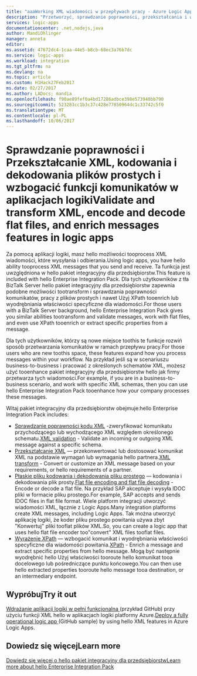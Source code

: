 ```yaml
---
title: "aaaWorking XML wiadomości w przepływach pracy - Azure Logic Apps | Dokumentacja firmy Microsoft"
description: "Przetworzyć, sprawdzanie poprawności, przekształcania i wzbogacić XML wiadomości w aplikacji logiki i tooscenarios firm za pomocą hello pakiet integracyjny dla przedsiębiorstw"
services: logic-apps
documentationcenter: .net,nodejs,java
author: MandiOhlinger
manager: anneta
editor: 
ms.assetid: 47672dc4-1caa-44e5-b8cb-68ec3a76b7dc
ms.service: logic-apps
ms.workload: integration
ms.tgt_pltfrm: na
ms.devlang: na
ms.topic: article
ms.custom: H1Hack27Feb2017
ms.date: 02/27/2017
ms.author: LADocs; mandia
ms.openlocfilehash: f90ae89fef0a4bd17286adbce398e573940bb790
ms.sourcegitcommit: 523283cc1b3c37c428e77850964dc1c33742c5f0
ms.translationtype: MT
ms.contentlocale: pl-PL
ms.lasthandoff: 10/06/2017
---
```

# <a name="validate-and-transform-xml-encode-and-decode-flat-files-and-enrich-messages-features-in-logic-apps"></a><span data-ttu-id="070a2-103">Sprawdzanie poprawności i Przekształcanie XML, kodowania i dekodowania plików prostych i wzbogacić funkcji komunikatów w aplikacjach logiki</span><span class="sxs-lookup"><span data-stu-id="070a2-103">Validate and transform XML, encode and decode flat files, and enrich messages features in logic apps</span></span>

<span data-ttu-id="070a2-104">Za pomocą aplikacji logiki, masz hello możliwości tooprocess XML wiadomości, które wysyłania i odbierania.</span><span class="sxs-lookup"><span data-stu-id="070a2-104">Using logic apps, you have hello ability tooprocess XML messages that you send and receive.</span></span> <span data-ttu-id="070a2-105">Ta funkcja jest uwzględniona w hello pakiet integracyjny dla przedsiębiorstw.</span><span class="sxs-lookup"><span data-stu-id="070a2-105">This feature is included with hello Enterprise Integration Pack.</span></span> <span data-ttu-id="070a2-106">Dla tych użytkowników z tła BizTalk Server hello pakiet integracyjny dla przedsiębiorstw zapewnia podobne możliwości tootransform i sprawdzania poprawności komunikatów, pracy z plików prostych i nawet Użyj XPath tooenrich lub wyodrębniania właściwości specyficzne dla wiadomości.</span><span class="sxs-lookup"><span data-stu-id="070a2-106">For those users with a BizTalk Server background, hello Enterprise Integration Pack gives you similar abilities tootransform and validate messages, work with flat files, and even use XPath tooenrich or extract specific properties from a message.</span></span> 

<span data-ttu-id="070a2-107">Dla tych użytkowników, którzy są nowe miejsce toothis te funkcje rozwiń sposób przetwarzania komunikatów w ramach przepływu pracy.</span><span class="sxs-lookup"><span data-stu-id="070a2-107">For those users who are new toothis space, these features expand how you process messages within your workflow.</span></span> <span data-ttu-id="070a2-108">Na przykład jeśli są w scenariuszu business-to-business i pracować z określonych schematów XML, możesz użyć tooenhance pakiet integracyjny dla przedsiębiorstw hello jak firmy przetwarza tych wiadomości.</span><span class="sxs-lookup"><span data-stu-id="070a2-108">For example, if you are in a business-to-business scenario, and work with specific XML schemas, then you can use hello Enterprise Integration Pack tooenhance how your company processes these messages.</span></span> 

<span data-ttu-id="070a2-109">Witaj pakiet integracyjny dla przedsiębiorstw obejmuje:</span><span class="sxs-lookup"><span data-stu-id="070a2-109">hello Enterprise Integration Pack includes:</span></span> 

* <span data-ttu-id="070a2-110">[Sprawdzanie poprawności kodu XML](logic-apps-enterprise-integration-xml-validation.md "Dowiedz się więcej na temat sprawdzanie poprawności kodu XML wiadomości") -zweryfikować komunikatu przychodzącego lub wychodzącego XML względem określonego schematu.</span><span class="sxs-lookup"><span data-stu-id="070a2-110">[XML validation](logic-apps-enterprise-integration-xml-validation.md "Learn about XML message validation") - Validate an incoming or outgoing XML message against a specific schema.</span></span>
* <span data-ttu-id="070a2-111">[Przekształcanie XML](../logic-apps/logic-apps-enterprise-integration-transform.md "więcej informacji na temat przekształcenia wiadomości XML i map") — przekonwertować lub dostosować komunikat XML na podstawie wymagań lub wymagania hello partnera.</span><span class="sxs-lookup"><span data-stu-id="070a2-111">[XML transform](../logic-apps/logic-apps-enterprise-integration-transform.md "Learn about XML message transformations and maps") - Convert or customize an XML message based on your requirements, or hello requirements of a partner.</span></span>
* <span data-ttu-id="070a2-112">[Płaskie pliku kodowania i dekodowania pliku prostego](logic-apps-enterprise-integration-flatfile.md "informacje o pliku prostego kodowania/dekodowania") — kodowania i dekodowania plik prosty.</span><span class="sxs-lookup"><span data-stu-id="070a2-112">[Flat file encoding and flat file decoding](logic-apps-enterprise-integration-flatfile.md "Learn about flat file encoding/decoding") - Encode or decode a flat file.</span></span> <span data-ttu-id="070a2-113">Na przykład SAP akceptuje i wysyła IDOC pliki w formacie pliku prostego.</span><span class="sxs-lookup"><span data-stu-id="070a2-113">For example, SAP accepts and sends IDOC files in flat file format.</span></span> <span data-ttu-id="070a2-114">Wiele platform integracji utworzyć wiadomości XML, łącznie z Logic Apps.</span><span class="sxs-lookup"><span data-stu-id="070a2-114">Many integration platforms create XML messages, including Logic Apps.</span></span> <span data-ttu-id="070a2-115">Tak można utworzyć aplikację logiki, że koder pliku prostego powitania używa zbyt "Konwertuj" pliki tooflat plików XML.</span><span class="sxs-lookup"><span data-stu-id="070a2-115">So, you can create a logic app that uses hello flat file encoder too"convert" XML files tooflat files.</span></span> 
* <span data-ttu-id="070a2-116">[Wyrażenie XPath](https://msdn.microsoft.com/library/mt643789.aspx) — wzbogacić komunikat i wyodrębniania właściwości specyficzne dla wiadomości powitania.</span><span class="sxs-lookup"><span data-stu-id="070a2-116">[XPath](https://msdn.microsoft.com/library/mt643789.aspx) - Enrich a message and extract specific properties from hello message.</span></span> <span data-ttu-id="070a2-117">Mogą być następnie wyodrębnić hello Użyj właściwości tooroute hello komunikat tooa docelowego lub pośredniczące punktu końcowego.</span><span class="sxs-lookup"><span data-stu-id="070a2-117">You can then use hello extracted properties tooroute hello message tooa destination, or an intermediary endpoint.</span></span>

## <a name="try-it-out"></a><span data-ttu-id="070a2-118">Wypróbuj</span><span class="sxs-lookup"><span data-stu-id="070a2-118">Try it out</span></span>
<span data-ttu-id="070a2-119">[Wdrażanie aplikacji logiki w pełni funkcjonalna ](https://github.com/Azure/azure-quickstart-templates/tree/master/201-logic-app-veter-pipeline) (przykład GitHub) przy użyciu funkcji XML hello w aplikacjach logiki platformy Azure.</span><span class="sxs-lookup"><span data-stu-id="070a2-119">[Deploy a fully operational logic app ](https://github.com/Azure/azure-quickstart-templates/tree/master/201-logic-app-veter-pipeline) (GitHub sample) by using hello XML features in Azure Logic Apps.</span></span>

## <a name="learn-more"></a><span data-ttu-id="070a2-120">Dowiedz się więcej</span><span class="sxs-lookup"><span data-stu-id="070a2-120">Learn more</span></span>
[<span data-ttu-id="070a2-121">Dowiedz się więcej o hello pakiet integracyjny dla przedsiębiorstw</span><span class="sxs-lookup"><span data-stu-id="070a2-121">Learn more about hello Enterprise Integration Pack</span></span>](../logic-apps/logic-apps-enterprise-integration-overview.md "Dowiedz się więcej na temat pakiet integracyjny dla przedsiębiorstw")
